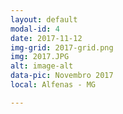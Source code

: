 ```yaml
---
layout: default
modal-id: 4
date: 2017-11-12
img-grid: 2017-grid.png
img: 2017.JPG
alt: image-alt
data-pic: Novembro 2017
local: Alfenas - MG

---
```

